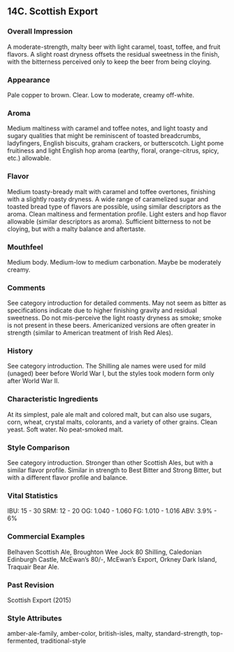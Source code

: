 ## 14C. Scottish Export

### Overall Impression

A moderate-strength, malty beer with light caramel, toast, toffee, and fruit flavors. A slight roast dryness offsets the residual sweetness in the finish, with the bitterness perceived only to keep the beer from being cloying.

### Appearance

Pale copper to brown. Clear. Low to moderate, creamy off-white.

### Aroma

Medium maltiness with caramel and toffee notes, and light toasty and sugary qualities that might be reminiscent of toasted breadcrumbs, ladyfingers, English biscuits, graham crackers, or butterscotch. Light pome fruitiness and light English hop aroma (earthy, floral, orange-citrus, spicy, etc.) allowable.

### Flavor

Medium toasty-bready malt with caramel and toffee overtones, finishing with a slightly roasty dryness. A wide range of caramelized sugar and toasted bread type of flavors are possible, using similar descriptors as the aroma. Clean maltiness and fermentation profile. Light esters and hop flavor allowable (similar descriptors as aroma). Sufficient bitterness to not be cloying, but with a malty balance and aftertaste.

### Mouthfeel

Medium body. Medium-low to medium carbonation. Maybe be moderately creamy.

### Comments

See category introduction for detailed comments. May not seem as bitter as specifications indicate due to higher finishing gravity and residual sweetness. Do not mis-perceive the light roasty dryness as smoke; smoke is not present in these beers. Americanized versions are often greater in strength (similar to American treatment of Irish Red Ales).

### History

See category introduction. The Shilling ale names were used for mild (unaged) beer before World War I, but the styles took modern form only after World War II.

### Characteristic Ingredients

At its simplest, pale ale malt and colored malt, but can also use sugars, corn, wheat, crystal malts, colorants, and a variety of other grains. Clean yeast. Soft water. No peat-smoked malt.

### Style Comparison

See category introduction. Stronger than other Scottish Ales, but with a similar flavor profile. Similar in strength to Best Bitter and Strong Bitter, but with a different flavor profile and balance.

### Vital Statistics

IBU: 15 - 30
SRM: 12 - 20
OG: 1.040 - 1.060
FG: 1.010 - 1.016
ABV: 3.9% - 6%

### Commercial Examples

Belhaven Scottish Ale, Broughton Wee Jock 80 Shilling, Caledonian Edinburgh Castle, McEwan’s 80/-, McEwan’s Export, Orkney Dark Island, Traquair Bear Ale.

### Past Revision

Scottish Export (2015)

### Style Attributes

amber-ale-family, amber-color, british-isles, malty, standard-strength, top-fermented, traditional-style